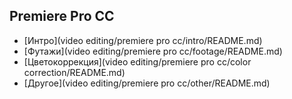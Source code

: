 ## Premiere Pro CC

- [Интро](video editing/premiere pro cc/intro/README.md)
- [Футажи](video editing/premiere pro cc/footage/README.md)
- [Цветокоррекция](video editing/premiere pro cc/color correction/README.md)
- [Другое](video editing/premiere pro cc/other/README.md)
